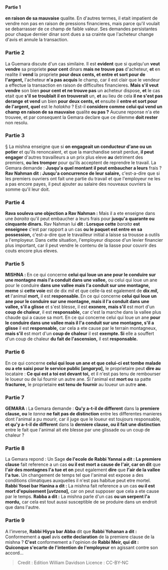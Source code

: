 
#### Partie 1
<b>en raison de sa mauvaise</b> qualite. En d'autres termes, il etait impatient de vendre non pas en raison de pressions financieres, mais parce qu'il voulait se debarrasser de ce champ de faible valeur. Ses demandes persistantes pour chaque dernier dinar sont dues a sa crainte que l'acheteur change d'avis et annule la transaction.

### Partie 2
La Guemara discute d'un cas similaire. Il est <b>evident</b> que si quelqu'un <b>veut vendre</b> sa propriete <b>pour cent</b> dinars <b>mais ne trouve pas</b> d'acheteur, <b>et</b> en realite il <b>vend</b> la propriete <b>pour deux cents, et entre et sort pour de l'argent,</b> l'acheteur <b>n'a pas acquis</b> le champ, car il est clair que le vendeur a effectue la transaction en raison de difficultes financieres. <b>Mais s'il veut vendre</b> son bien <b>pour cent et ne trouve pas</b> un acheteur dispose, <b>et</b> le cas etait que <b>s'il se troublait</b> <b>il en trouverait</b> un, <b>et</b> au lieu de cela <b>il ne s'est pas derange</b> <b>et vend</b> un bien <b>pour deux cents, et</b> ensuite il <b>entre et sort pour de l'argent, quel</b> est le <i>halakha</i> ? Est-il <b>considere comme celui qui vend un champ en raison de sa mauvaise</b> qualite <b>ou pas ?</b> Aucune reponse n'a ete trouvee, et par consequent la Gemara declare que ce dilemme <b>doit rester</b> non resolu.

### Partie 3
§ La mishna enseigne que si <b>on engageait un conducteur d'ane ou un potier</b> et qu'ils renoncaient, et que la marchandise serait perdue, <b>il peut engager</b> d'autres travailleurs a un prix plus eleve <b>au</b> detriment des premiers, <b>ou les tromper</b> pour qu'ils acceptent de reprendre le travail. La Gemara demande : <b>Jusqu'a quel montant</b> <b>il peut embaucher a leurs</b> frais ? <b>Rav Nahman dit : Jusqu'a concurrence de leur salaire,</b> c'est-a-dire que si les premiers ouvriers ont fait une partie du travail et que l'employeur ne les a pas encore payes, il peut ajouter au salaire des nouveaux ouvriers la somme qu'il leur doit.

### Partie 4
<b>Rava souleva une objection a Rav Nahman :</b> Mais il a ete enseigne dans une <i>baraita</i> qu'il peut embaucher a leurs frais pour <b>jusqu'a quarante ou cinquante dinars.</b> Rav Nahman lui <b>dit : Lorsque cette</b> <i>baraita</i> <b>est enseignee</b> c'est par rapport a un cas <b>ou le paquet est entre en sa possession,</b> c'est-a-dire que le travailleur initial a laisse sa trousse a outils a l'employeur. Dans cette situation, l'employeur dispose d'un levier financier plus important, car il peut vendre le contenu de la liasse pour couvrir des couts encore plus eleves.

### Partie 5
<strong>MISHNA : </strong>En ce qui concerne <b>celui qui loue un ane pour le conduire sur une montagne mais l'a conduit dans une vallee,</b> ou celui qui loue un ane pour le conduire <b>dans une vallee mais l'a conduit sur une montagne, meme</b> si <b>cette voie</b> est de dix <i>mil</i> et que celle-la est</b> egalement de <b>dix <i>mil</i>, et</b> l'animal <b>mort,</b> il est <b>responsable. </b> En ce qui concerne <b>celui qui loue un ane pour le conduire sur une montagne, mais il l'a conduit dans une vallee, s'il a glisse</b> et s'est blesse, il est <b>exonere, mais s'il</b> est mort d'un <b>coup de chaleur</b>, il est <b>responsable,</b> car c'est la marche dans la vallee plus chaude qui a cause sa mort. En ce qui concerne celui qui loue un ane <b>pour le conduire dans une vallee mais il l'a conduit sur une montagne, s'il a glisse</b> il est <b>responsable,</b> car cela a ete cause par le terrain montagneux, <b>mais s'il</b> est mort d'un <b>coup de chaleur</b> il est <b>exempte. Si</b> elle a souffert d'un coup de chaleur <b>du fait de l'ascension,</b> il est <b>responsable.</b>

### Partie 6
En ce qui concerne <b>celui qui loue un ane et que celui-ci est tombe malade ou a ete saisi pour le service public [<i>angarya</i>],</b> le proprietaire peut <b>dire au</b> locataire : <b>Ce qui est a toi est devant toi,</b> et il n'est pas tenu de rembourser le loueur ou de lui fournir un autre ane. Si l'animal est <b>mort ou</b> sa patte <b>fracturee,</b> le proprietaire <b>est tenu de fournir</b> au loueur un autre <b>ane.</b>

### Partie 7
<strong>GEMARA : </strong>La Gemara demande : <b>Qu'y a-t-il de different</b> dans la <b>premiere clause, ou</b> le <i>tanna</i> <b>ne fait pas de distinction</b> entre les differentes manieres dont l'animal a pu mourir, car il juge que le loueur est toujours responsable, <b>et qu'y a-t-il de different</b> dans la <b>derniere clause, ou il fait une distinction</b> entre le fait que l'animal ait ete blesse par une glissade ou un coup de chaleur ?

### Partie 8
La Gemara repond : Un Sage <b>de l'ecole de Rabbi Yannai a dit : La premiere clause</b> fait reference a un cas <b>ou il est mort a cause de l'air, car on dit</b> que <b>l'air des montagnes l'a tue et on</b> peut egalement <b>dire</b> que <b>l'air de la vallee l'a tue.</b> Un changement de temps tel que l'animal est expose a des conditions climatiques auxquelles il n'est pas habitue peut etre mortel. <b>Rabbi Yosei bar Hanina a dit :</b> La mishna fait reference a un cas <b>ou il est mort d'epuisement [<i>uvtzena</i>],</b> car on peut supposer que cela a ete cause par le temps. <b>Rabba a dit :</b> La mishna parle d'un cas <b>ou un serpent l'a mordu,</b> car cela est tout aussi susceptible de se produire dans un endroit que dans l'autre.

### Partie 9
A l'inverse, <b>Rabbi Hiyya bar Abba</b> dit que <b>Rabbi Yohanan a dit :</b> Conformement a <b>quel</b> avis <b>cette declaration</b> de la premiere clause de la mishna ? <b>C'est</b> conformement a l'opinion de <b>Rabbi Meir, qui dit : Quiconque s'ecarte de l'intention de l'employeur</b> en agissant contre son accord...

>Credit : Edition William Davidson
>Licence : CC-BY-NC